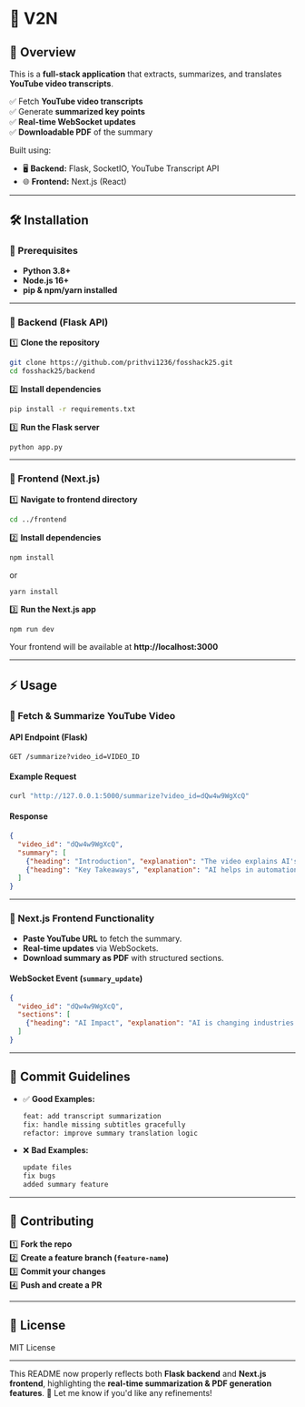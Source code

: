 # 🎥 V2N

## 📌 Overview
This is a **full-stack application** that extracts, summarizes, and translates **YouTube video transcripts**.

✅ Fetch **YouTube video transcripts**  
✅ Generate **summarized key points**  
✅ **Real-time WebSocket updates**  
✅ **Downloadable PDF** of the summary  

Built using:  
- 🖥 **Backend:** Flask, SocketIO, YouTube Transcript API  
- 🌐 **Frontend:** Next.js (React)  

---

## 🛠 Installation  

### 🔹 Prerequisites  
- **Python 3.8+**  
- **Node.js 16+**  
- **pip & npm/yarn installed**  

---

### 🔹 Backend (Flask API)  

1️⃣ **Clone the repository**  
   ```bash
   git clone https://github.com/prithvi1236/fosshack25.git
   cd fosshack25/backend
   ```  

2️⃣ **Install dependencies**  
   ```bash
   pip install -r requirements.txt
   ```  

3️⃣ **Run the Flask server**  
   ```bash
   python app.py
   ```  

---

### 🔹 Frontend (Next.js)  

1️⃣ **Navigate to frontend directory**  
   ```bash
   cd ../frontend
   ```  

2️⃣ **Install dependencies**  
   ```bash
   npm install
   ```  
   or  
   ```bash
   yarn install
   ```  

3️⃣ **Run the Next.js app**  
   ```bash
   npm run dev
   ```  

Your frontend will be available at **http://localhost:3000**  

---

## ⚡ Usage  

### 🔹 Fetch & Summarize YouTube Video  

#### **API Endpoint (Flask)**  
```http
GET /summarize?video_id=VIDEO_ID
```  
#### **Example Request**  
```bash
curl "http://127.0.0.1:5000/summarize?video_id=dQw4w9WgXcQ"
```  
#### **Response**  
```json
{
  "video_id": "dQw4w9WgXcQ",
  "summary": [
    {"heading": "Introduction", "explanation": "The video explains AI's impact on daily life."},
    {"heading": "Key Takeaways", "explanation": "AI helps in automation and decision-making."}
  ]
}
```  

---

### 🔹 Next.js Frontend Functionality  

- **Paste YouTube URL** to fetch the summary.  
- **Real-time updates** via WebSockets.  
- **Download summary as PDF** with structured sections.  

#### **WebSocket Event (`summary_update`)**  
```json
{
  "video_id": "dQw4w9WgXcQ",
  "sections": [
    {"heading": "AI Impact", "explanation": "AI is changing industries worldwide."}
  ]
}
```
---

## 📝 Commit Guidelines  
- ✅ **Good Examples:**  
  ```bash
  feat: add transcript summarization  
  fix: handle missing subtitles gracefully  
  refactor: improve summary translation logic  
  ```  
- ❌ **Bad Examples:**  
  ```bash
  update files  
  fix bugs  
  added summary feature  
  ```

---

## 🤝 Contributing  
1️⃣ **Fork the repo**  
2️⃣ **Create a feature branch (`feature-name`)**  
3️⃣ **Commit your changes**  
4️⃣ **Push and create a PR**  

---

## 📜 License  
MIT License  

---

This README now properly reflects both **Flask backend** and **Next.js frontend**, highlighting the **real-time summarization & PDF generation features**. 🚀 Let me know if you'd like any refinements!

